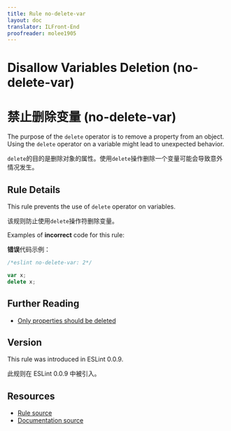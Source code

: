 ```yaml
---
title: Rule no-delete-var
layout: doc
translator: ILFront-End
proofreader: molee1905
---
```

<!-- Note: No pull requests accepted for this file. See README.md in the root directory for details. -->

# Disallow Variables Deletion (no-delete-var)

# 禁止删除变量 (no-delete-var)

The purpose of the `delete` operator is to remove a property from an object. Using the `delete` operator on a variable might lead to unexpected behavior.

`delete`的目的是删除对象的属性。使用`delete`操作删除一个变量可能会导致意外情况发生。

## Rule Details

This rule prevents the use of `delete` operator on variables.

该规则防止使用`delete`操作符删除变量。

Examples of **incorrect** code for this rule:

**错误**代码示例：

```js
/*eslint no-delete-var: 2*/

var x;
delete x;
```

## Further Reading

* [Only properties should be deleted](http://jslinterrors.com/only-properties-should-be-deleted/)

## Version

This rule was introduced in ESLint 0.0.9.

此规则在 ESLint 0.0.9 中被引入。

## Resources

* [Rule source](https://github.com/eslint/eslint/tree/master/lib/rules/no-delete-var.js)
* [Documentation source](https://github.com/eslint/eslint/tree/master/docs/rules/no-delete-var.md)
